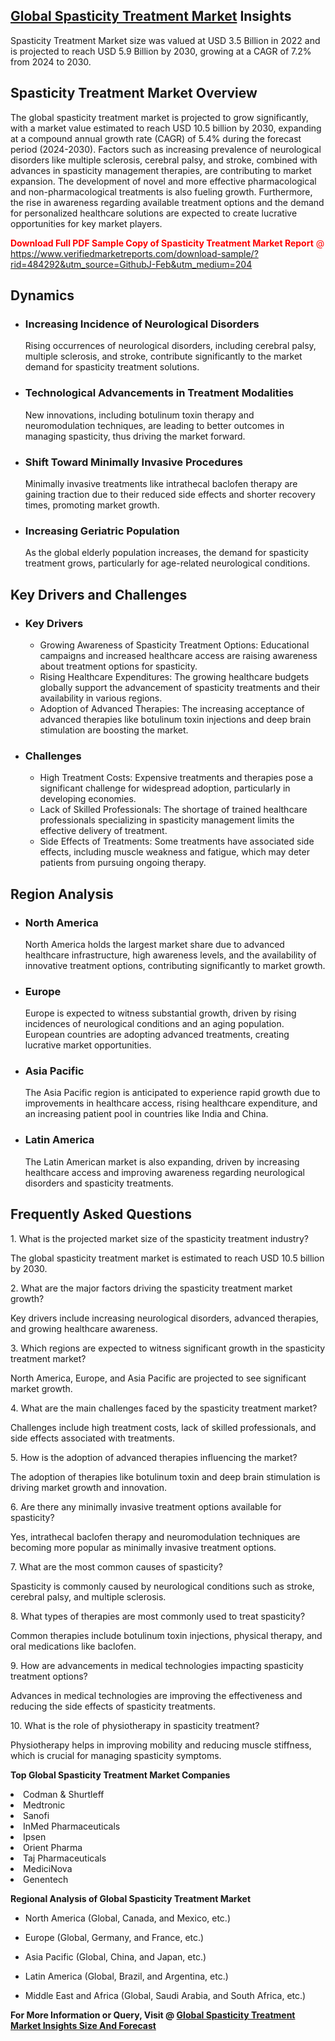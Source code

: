 <h2><a href="https://www.verifiedmarketreports.com/download-sample/?rid=484292&amp;utm_source=GithubJ&amp;utm_medium=204" target="_blank">Global Spasticity Treatment Market</a> Insights</h2><p>Spasticity Treatment Market size was valued at USD 3.5 Billion in 2022 and is projected to reach USD 5.9 Billion by 2030, growing at a CAGR of 7.2% from 2024 to 2030.</p><p> <h2>Spasticity Treatment Market Overview</h2> <p>The global spasticity treatment market is projected to grow significantly, with a market value estimated to reach USD 10.5 billion by 2030, expanding at a compound annual growth rate (CAGR) of 5.4% during the forecast period (2024-2030). Factors such as increasing prevalence of neurological disorders like multiple sclerosis, cerebral palsy, and stroke, combined with advances in spasticity management therapies, are contributing to market expansion. The development of novel and more effective pharmacological and non-pharmacological treatments is also fueling growth. Furthermore, the rise in awareness regarding available treatment options and the demand for personalized healthcare solutions are expected to create lucrative opportunities for key market players.</p> <p><p><span class=""><span style="color: #ff0000;"><strong>Download Full PDF Sample Copy of Spasticity Treatment Market Report</strong> @ </span><a href="https://www.verifiedmarketreports.com/download-sample/?rid=484292&amp;utm_source=GithubJ-Feb&amp;utm_medium=204" target="_blank">https://www.verifiedmarketreports.com/download-sample/?rid=484292&amp;utm_source=GithubJ-Feb&amp;utm_medium=204</a></span></p></p> <h2>Dynamics</h2> <ul> <li><h3>Increasing Incidence of Neurological Disorders</h3> Rising occurrences of neurological disorders, including cerebral palsy, multiple sclerosis, and stroke, contribute significantly to the market demand for spasticity treatment solutions.</li> <li><h3>Technological Advancements in Treatment Modalities</h3> New innovations, including botulinum toxin therapy and neuromodulation techniques, are leading to better outcomes in managing spasticity, thus driving the market forward.</li> <li><h3>Shift Toward Minimally Invasive Procedures</h3> Minimally invasive treatments like intrathecal baclofen therapy are gaining traction due to their reduced side effects and shorter recovery times, promoting market growth.</li> <li><h3>Increasing Geriatric Population</h3> As the global elderly population increases, the demand for spasticity treatment grows, particularly for age-related neurological conditions.</li> </ul> <h2>Key Drivers and Challenges</h2> <ul> <li><h3>Key Drivers</h3> <ul> <li>Growing Awareness of Spasticity Treatment Options: Educational campaigns and increased healthcare access are raising awareness about treatment options for spasticity.</li> <li>Rising Healthcare Expenditures: The growing healthcare budgets globally support the advancement of spasticity treatments and their availability in various regions.</li> <li>Adoption of Advanced Therapies: The increasing acceptance of advanced therapies like botulinum toxin injections and deep brain stimulation are boosting the market.</li> </ul> </li> <li><h3>Challenges</h3> <ul> <li>High Treatment Costs: Expensive treatments and therapies pose a significant challenge for widespread adoption, particularly in developing economies.</li> <li>Lack of Skilled Professionals: The shortage of trained healthcare professionals specializing in spasticity management limits the effective delivery of treatment.</li> <li>Side Effects of Treatments: Some treatments have associated side effects, including muscle weakness and fatigue, which may deter patients from pursuing ongoing therapy.</li> </ul> </li> </ul> <h2>Region Analysis</h2> <ul> <li><h3>North America</h3> North America holds the largest market share due to advanced healthcare infrastructure, high awareness levels, and the availability of innovative treatment options, contributing significantly to market growth.</li> <li><h3>Europe</h3> Europe is expected to witness substantial growth, driven by rising incidences of neurological conditions and an aging population. European countries are adopting advanced treatments, creating lucrative market opportunities.</li> <li><h3>Asia Pacific</h3> The Asia Pacific region is anticipated to experience rapid growth due to improvements in healthcare access, rising healthcare expenditure, and an increasing patient pool in countries like India and China.</li> <li><h3>Latin America</h3> The Latin American market is also expanding, driven by increasing healthcare access and improving awareness regarding neurological disorders and spasticity treatments.</li> </ul> <h2>Frequently Asked Questions</h2> <p>1. What is the projected market size of the spasticity treatment industry?</p> <p>The global spasticity treatment market is estimated to reach USD 10.5 billion by 2030.</p> <p>2. What are the major factors driving the spasticity treatment market growth?</p> <p>Key drivers include increasing neurological disorders, advanced therapies, and growing healthcare awareness.</p> <p>3. Which regions are expected to witness significant growth in the spasticity treatment market?</p> <p>North America, Europe, and Asia Pacific are projected to see significant market growth.</p> <p>4. What are the main challenges faced by the spasticity treatment market?</p> <p>Challenges include high treatment costs, lack of skilled professionals, and side effects associated with treatments.</p> <p>5. How is the adoption of advanced therapies influencing the market?</p> <p>The adoption of therapies like botulinum toxin and deep brain stimulation is driving market growth and innovation.</p> <p>6. Are there any minimally invasive treatment options available for spasticity?</p> <p>Yes, intrathecal baclofen therapy and neuromodulation techniques are becoming more popular as minimally invasive treatment options.</p> <p>7. What are the most common causes of spasticity?</p> <p>Spasticity is commonly caused by neurological conditions such as stroke, cerebral palsy, and multiple sclerosis.</p> <p>8. What types of therapies are most commonly used to treat spasticity?</p> <p>Common therapies include botulinum toxin injections, physical therapy, and oral medications like baclofen.</p> <p>9. How are advancements in medical technologies impacting spasticity treatment options?</p> <p>Advances in medical technologies are improving the effectiveness and reducing the side effects of spasticity treatments.</p> <p>10. What is the role of physiotherapy in spasticity treatment?</p> <p>Physiotherapy helps in improving mobility and reducing muscle stiffness, which is crucial for managing spasticity symptoms.</p> </p><p><strong>Top Global Spasticity Treatment Market Companies</strong></p><div data-test-id=""><p><li>Codman & Shurtleff</li><li> Medtronic</li><li> Sanofi</li><li> InMed Pharmaceuticals</li><li> Ipsen</li><li> Orient Pharma</li><li> Taj Pharmaceuticals</li><li> MediciNova</li><li> Genentech</li></p><div><strong>Regional Analysis of&nbsp;Global Spasticity Treatment Market</strong></div><ul><li dir="ltr"><p dir="ltr">North America&nbsp;(Global, Canada, and Mexico, etc.)</p></li><li dir="ltr"><p dir="ltr">Europe (Global, Germany, and France, etc.)</p></li><li dir="ltr"><p dir="ltr">Asia Pacific&nbsp;(Global, China, and Japan, etc.)</p></li><li dir="ltr"><p dir="ltr">Latin America&nbsp;(Global, Brazil, and Argentina, etc.)</p></li><li dir="ltr">Middle East and Africa&nbsp;(Global, Saudi Arabia, and South Africa, etc.)</li></ul><p><strong>For More Information or Query, Visit @&nbsp;</strong><strong><a href="https://www.verifiedmarketreports.com/product/spasticity-treatment-market-size-and-forecast/?utm_source=GithubJ&amp;utm_medium=204" target="_blank">Global Spasticity Treatment Market Insights Size And Forecast</a></strong></p></div>
